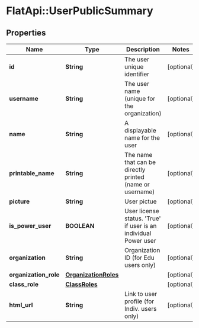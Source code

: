 # FlatApi::UserPublicSummary

## Properties
Name | Type | Description | Notes
------------ | ------------- | ------------- | -------------
**id** | **String** | The user unique identifier | [optional] 
**username** | **String** | The user name (unique for the organization) | [optional] 
**name** | **String** | A displayable name for the user | [optional] 
**printable_name** | **String** | The name that can be directly printed (name or username) | [optional] 
**picture** | **String** | User pictue | [optional] 
**is_power_user** | **BOOLEAN** | User license status. &#39;True&#39; if user is an individual Power user | [optional] 
**organization** | **String** | Organization ID (for Edu users only) | [optional] 
**organization_role** | [**OrganizationRoles**](OrganizationRoles.md) |  | [optional] 
**class_role** | [**ClassRoles**](ClassRoles.md) |  | [optional] 
**html_url** | **String** | Link to user profile (for Indiv. users only) | [optional] 


